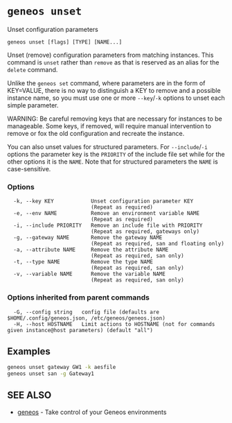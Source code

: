 # `geneos unset`

Unset configuration parameters

```text
geneos unset [flags] [TYPE] [NAME...]
```

Unset (remove) configuration parameters from matching instances. This
command is `unset` rather than `remove` as that is reserved as an alias
for the `delete` command.

Unlike the `geneos set` command, where parameters are in the form of
KEY=VALUE, there is no way to distinguish a KEY to remove and a possible
instance name, so you must use one or more `--key`/`-k` options to unset
each simple parameter.

WARNING: Be careful removing keys that are necessary for instances to be
manageable. Some keys, if removed, will require manual intervention to
remove or fox the old configuration and recreate the instance.

You can also unset values for structured parameters. For
`--include`/`-i` options the parameter key is the `PRIORITY` of the
include file set while for the other options it is the `NAME`. Note that
for structured parameters the `NAME` is case-sensitive.

### Options

```text
  -k, --key KEY            Unset configuration parameter KEY
                           (Repeat as required)
  -e, --env NAME           Remove an environment variable NAME
                           (Repeat as required)
  -i, --include PRIORITY   Remove an include file with PRIORITY
                           (Repeat as required, gateways only)
  -g, --gateway NAME       Remove the gateway NAME
                           (Repeat as required, san and floating only)
  -a, --attribute NAME     Remove the attribute NAME
                           (Repeat as required, san only)
  -t, --type NAME          Remove the type NAME
                           (Repeat as required, san only)
  -v, --variable NAME      Remove the variable NAME
                           (Repeat as required, san only)
```

### Options inherited from parent commands

```text
  -G, --config string   config file (defaults are $HOME/.config/geneos.json, /etc/geneos/geneos.json)
  -H, --host HOSTNAME   Limit actions to HOSTNAME (not for commands given instance@host parameters) (default "all")
```

## Examples

```bash
geneos unset gateway GW1 -k aesfile
geneos unset san -g Gateway1

```

## SEE ALSO

* [geneos](geneos.md)	 - Take control of your Geneos environments
